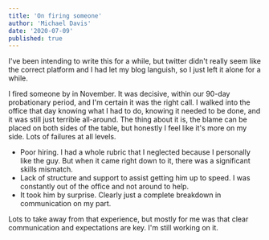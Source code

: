 ```yaml
---
title: 'On firing someone'
author: 'Michael Davis'
date: '2020-07-09'
published: true
---
```


I've been intending to write this for a while, but twitter didn't really seem like the correct platform and I had let my blog languish, so I just left it alone for a while.

I fired someone by in November. It was decisive, within our 90-day probationary period, and I'm certain it was the right call. I walked into the office that day knowing what I had to do, knowing it needed to be done, and it was still just terrible all-around. The thing about it is, the blame can be placed on both sides of the table, but honestly I feel like it's more on my side. Lots of failures at all levels.

- Poor hiring. I had a whole rubric that I neglected because I personally like the guy. But when it came right down to it, there was a significant skills mismatch. 
- Lack of structure and support to assist getting him up to speed. I was constantly out of the office and not around to help.
- It took him by surprise. Clearly just a complete breakdown in communication on my part. 

Lots to take away from that experience, but mostly for me was that clear communication and expectations are key. I'm still working on it.
